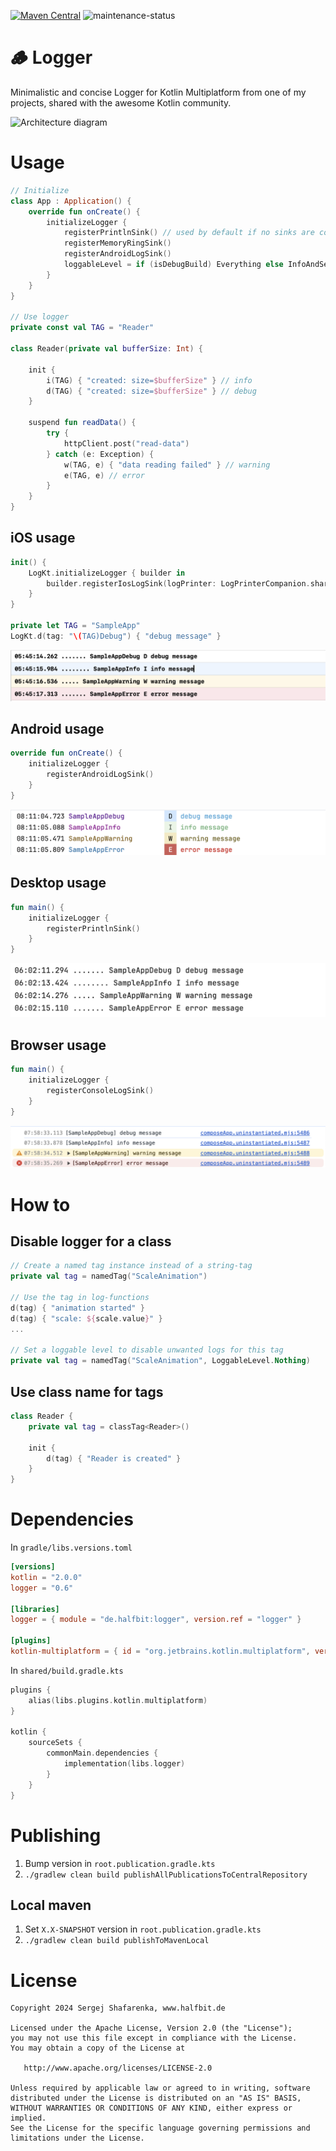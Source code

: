 [![Maven Central](http://img.shields.io/maven-central/v/de.halfbit/logger.svg)](https://central.sonatype.com/artifact/de.halfbit/logger)
![maintenance-status](https://img.shields.io/badge/maintenance-actively--developed-brightgreen.svg)

# 🪵 Logger

Minimalistic and concise Logger for Kotlin Multiplatform from one of my projects,
shared with the awesome Kotlin community.

![Architecture diagram](http://www.plantuml.com/plantuml/proxy?src=https://raw.githubusercontent.com/sergejsha/logger/master/documentation/architecture.v3.iuml)

# Usage

```kotlin
// Initialize
class App : Application() {
    override fun onCreate() {
        initializeLogger {
            registerPrintlnSink() // used by default if no sinks are configured
            registerMemoryRingSink()
            registerAndroidLogSink()
            loggableLevel = if (isDebugBuild) Everything else InfoAndSevere
        }
    }
}

// Use logger
private const val TAG = "Reader"

class Reader(private val bufferSize: Int) {

    init {
        i(TAG) { "created: size=$bufferSize" } // info
        d(TAG) { "created: size=$bufferSize" } // debug
    }

    suspend fun readData() {
        try {
            httpClient.post("read-data")
        } catch (e: Exception) {
            w(TAG, e) { "data reading failed" } // warning
            e(TAG, e) // error
        }
    }
}
```

## iOS usage

```swift
init() {
    LogKt.initializeLogger { builder in
        builder.registerIosLogSink(logPrinter: LogPrinterCompanion.shared.Default)
    }
}

private let TAG = "SampleApp"
LogKt.d(tag: "\(TAG)Debug") { "debug message" }
```

![iOS log](https://raw.githubusercontent.com/sergejsha/logger/master/documentation/examples/iOS.png)

## Android usage

```kotlin
override fun onCreate() {
    initializeLogger {
        registerAndroidLogSink()
    }
}
```

![Android log](https://raw.githubusercontent.com/sergejsha/logger/master/documentation/examples/android.png)

## Desktop usage

```kotlin
fun main() {
    initializeLogger {
        registerPrintlnSink()
    }
}
```

![Desktop log](https://raw.githubusercontent.com/sergejsha/logger/master/documentation/examples/desktop.png)

## Browser usage

```kotlin
fun main() {
    initializeLogger {
        registerConsoleLogSink()
    }
}
```

![Browser log](https://raw.githubusercontent.com/sergejsha/logger/master/documentation/examples/jsBrowser.png)

# How to

## Disable logger for a class

```kotlin
// Create a named tag instance instead of a string-tag
private val tag = namedTag("ScaleAnimation")

// Use the tag in log-functions
d(tag) { "animation started" }
d(tag) { "scale: ${scale.value}" }
...

// Set a loggable level to disable unwanted logs for this tag
private val tag = namedTag("ScaleAnimation", LoggableLevel.Nothing)
```

## Use class name for tags

```kotlin
class Reader {
    private val tag = classTag<Reader>()

    init {
        d(tag) { "Reader is created" }
    }
}
```

# Dependencies

In `gradle/libs.versions.toml`

```toml
[versions]
kotlin = "2.0.0"
logger = "0.6"

[libraries]
logger = { module = "de.halfbit:logger", version.ref = "logger" }

[plugins]
kotlin-multiplatform = { id = "org.jetbrains.kotlin.multiplatform", version.ref = "kotlin" }
```

In `shared/build.gradle.kts`

```kotlin
plugins {
    alias(libs.plugins.kotlin.multiplatform)
}

kotlin {
    sourceSets {
        commonMain.dependencies {
            implementation(libs.logger)
        }
    }
}
```

# Publishing

1. Bump version in `root.publication.gradle.kts`
2. `./gradlew clean build publishAllPublicationsToCentralRepository`

## Local maven

1. Set `X.X-SNAPSHOT` version in `root.publication.gradle.kts`
2. `./gradlew clean build publishToMavenLocal`

# License

```
Copyright 2024 Sergej Shafarenka, www.halfbit.de

Licensed under the Apache License, Version 2.0 (the "License");
you may not use this file except in compliance with the License.
You may obtain a copy of the License at

   http://www.apache.org/licenses/LICENSE-2.0

Unless required by applicable law or agreed to in writing, software
distributed under the License is distributed on an "AS IS" BASIS,
WITHOUT WARRANTIES OR CONDITIONS OF ANY KIND, either express or implied.
See the License for the specific language governing permissions and
limitations under the License.
```
